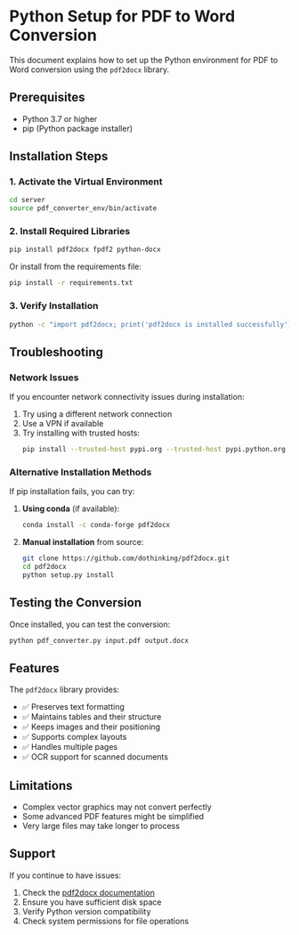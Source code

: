 # Python Setup for PDF to Word Conversion

This document explains how to set up the Python environment for PDF to Word conversion using the `pdf2docx` library.

## Prerequisites

- Python 3.7 or higher
- pip (Python package installer)

## Installation Steps

### 1. Activate the Virtual Environment

```bash
cd server
source pdf_converter_env/bin/activate
```

### 2. Install Required Libraries

```bash
pip install pdf2docx fpdf2 python-docx
```

Or install from the requirements file:

```bash
pip install -r requirements.txt
```

### 3. Verify Installation

```bash
python -c "import pdf2docx; print('pdf2docx is installed successfully')"
```

## Troubleshooting

### Network Issues
If you encounter network connectivity issues during installation:

1. Try using a different network connection
2. Use a VPN if available
3. Try installing with trusted hosts:
   ```bash
   pip install --trusted-host pypi.org --trusted-host pypi.python.org --trusted-host files.pythonhosted.org pdf2docx
   ```

### Alternative Installation Methods

If pip installation fails, you can try:

1. **Using conda** (if available):
   ```bash
   conda install -c conda-forge pdf2docx
   ```

2. **Manual installation** from source:
   ```bash
   git clone https://github.com/dothinking/pdf2docx.git
   cd pdf2docx
   python setup.py install
   ```

## Testing the Conversion

Once installed, you can test the conversion:

```bash
python pdf_converter.py input.pdf output.docx
```

## Features

The `pdf2docx` library provides:

- ✅ Preserves text formatting
- ✅ Maintains tables and their structure
- ✅ Keeps images and their positioning
- ✅ Supports complex layouts
- ✅ Handles multiple pages
- ✅ OCR support for scanned documents

## Limitations

- Complex vector graphics may not convert perfectly
- Some advanced PDF features might be simplified
- Very large files may take longer to process

## Support

If you continue to have issues:

1. Check the [pdf2docx documentation](https://github.com/dothinking/pdf2docx)
2. Ensure you have sufficient disk space
3. Verify Python version compatibility
4. Check system permissions for file operations 